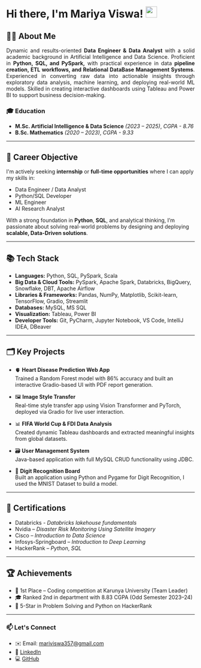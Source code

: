 # Hi there, I'm Mariya Viswa! <img src="https://em-content.zobj.net/source/animated-noto-color-emoji/356/waving-hand_1f44b.gif" width="30px" />

## 👨‍💻 About Me
<p style="text-align: justify; font-size: 12 px;">
  Dynamic and results-oriented <strong>Data Engineer & Data Analyst</strong> with a solid academic background in Artificial Intelligence and Data Science. Proficient in <strong>Python, SQL, and PySpark,</strong> with practical experience in data <strong>pipeline creation, ETL workflows, and Relational DataBase Management Systems</strong>. Experienced in converting raw data into actionable insights through exploratory data analysis, machine learning, and deploying real-world ML models. Skilled in creating interactive dashboards using Tableau and Power BI to support business decision-making.
</p>

### 🎓 Education

- **M.Sc. Artificial Intelligence & Data Science** *(2023 – 2025)*, *CGPA - 8.76*
- **B.Sc. Mathematics** *(2020 – 2023)*, *CGPA - 9.33*

---
## 💼 Career Objective

I'm actively seeking **internship** or **full-time opportunities** where I can apply my skills in:

- Data Engineer / Data Analyst
- Python/SQL Developer
- ML Engineer
- AI Research Analyst

With a strong foundation in **Python**, **SQL**, and analytical thinking, I’m passionate about solving real-world problems by designing and deploying **scalable, Data-Driven solutions**.

---

## 📚 Tech Stack

<section>
  <ul>
    <li><strong>Languages:</strong> Python, SQL, PySpark, Scala</li>
    <li><strong>Big Data & Cloud Tools:</strong> PySpark, Apache Spark, Databricks, BigQuery, Snowflake, DBT, Apache Airflow</li>
    <li><strong>Libraries &amp; Frameworks:</strong> Pandas, NumPy, Matplotlib, Scikit-learn, TensorFlow, Gradio, Streamlit</li>
    <li><strong>Databases:</strong> MySQL, MS SQL</li>
    <li><strong>Visualization:</strong> Tableau, Power BI</li>
    <li><strong>Developer Tools:</strong> Git, PyCharm, Jupyter Notebook, VS Code, IntelliJ IDEA, DBeaver</li>
  </ul>
</section>

---

## 🗂️ Key Projects

- 🫀 **Heart Disease Prediction Web App**  
  Trained a Random Forest model with 86% accuracy and built an interactive Gradio-based UI with PDF report generation.

- 🖼️ **Image Style Transfer**  
  Real-time style transfer app using Vision Transformer and PyTorch, deployed via Gradio for live user interaction.

- 📊 **FIFA World Cup & FDI Data Analysis**  
  Created dynamic Tableau dashboards and extracted meaningful insights from global datasets.

- 🗃️ **User Management System**  
  Java-based application with full MySQL CRUD functionality using JDBC.

- 🔢 **Digit Recognition Board**  
  Built an application using Python and Pygame for Digit Recognition, I used the MNIST Dataset to build a model.

---

## 📜 Certifications

- Databricks - *Databricks lakehouse fundamentals*
- Nvidia – *Disaster Risk Monitoring Using Satellite Imagery* 
- Cisco – *Introduction to Data Science*   
- Infosys-Springboard – *Introduction to Deep Learning*  
- HackerRank – *Python*, *SQL*

---

## 🏆 Achievements

- 🥇 1st Place – Coding competition at Karunya University (Team Leader)  
- 🎓 Ranked 2nd in department with 8.83 CGPA (Odd Semester 2023–24)  
- 🌟 5-Star in Problem Solving and Python on HackerRank

---

### 📫 Let's Connect

- ✉️ Email: [mariviswa357@gmail.com](mailto:mariviswa357@gmail.com)  
- 🔗 [LinkedIn](https://www.linkedin.com/in/mariyaviswa)  
- 💻 [GitHub](https://github.com/mariyaviswa)
